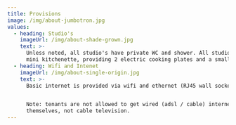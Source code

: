 ```yaml
---
title: Provisions
image: /img/about-jumbotron.jpg
values:
  - heading: Studio's
    imageUrl: /img/about-shade-grown.jpg
    text: >-
      Unless noted, all studio's have private WC and shower. All studio's have
      mini kitchenette, providing 2 electric cooking plates and a small fridge.
  - heading: Wifi and Intenet
    imageUrl: /img/about-single-origin.jpg
    text: >-
      Basic internet is provided via wifi and ethernet (RJ45 wall socket).


      Note: tenants are not allowed to get wired (adsl / cable) internet for
      themselves, not cable television.
---
```


